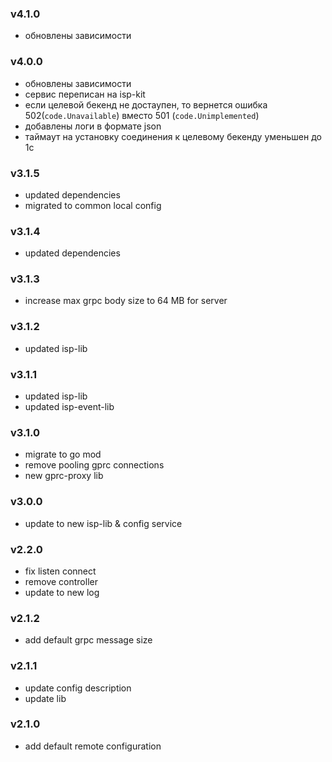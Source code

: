 ### v4.1.0
* обновлены зависимости
### v4.0.0
* обновлены зависимости
* сервис переписан на isp-kit
* если целевой бекенд не достаупен, то вернется ошибка 502(`code.Unavailable`) вместо 501 (`code.Unimplemented`)
* добавлены логи в формате json
* таймаут на установку соединения к целевому бекенду уменьшен до 1с
### v3.1.5
* updated dependencies
* migrated to common local config
### v3.1.4
* updated dependencies
### v3.1.3
* increase max grpc body size to 64 MB for server
### v3.1.2
* updated isp-lib
### v3.1.1
* updated isp-lib
* updated isp-event-lib
### v3.1.0
* migrate to go mod
* remove pooling gprc connections
* new gprc-proxy lib
### v3.0.0
* update to new isp-lib & config service
### v2.2.0
* fix listen connect
* remove controller 
* update to new log
### v2.1.2
* add default grpc message size
### v2.1.1
* update config description
* update lib
### v2.1.0
* add default remote configuration
